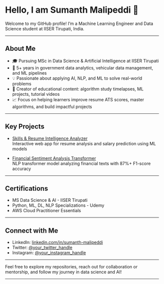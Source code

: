 # Hello, I am Sumanth Malipeddi 👋

Welcome to my GitHub profile! I’m a Machine Learning Engineer and Data Science student at IISER Tirupati, India.

---

## About Me

- 🎓 Pursuing MSc in Data Science & Artificial Intelligence at IISER Tirupati  
- 🚀 5+ years in government data analytics, vehicular data management, and ML pipelines  
- 💡 Passionate about applying AI, NLP, and ML to solve real-world problems  
- 🎥 Creator of educational content: algorithm study timelapses, ML projects, tutorial videos  
- 📈 Focus on helping learners improve resume ATS scores, master algorithms, and build impactful projects  

---

## Key Projects

- [Skills & Resume Intelligence Analyzer](your_project_link)  
  Interactive web app for resume analysis and salary prediction using ML models  

- [Financial Sentiment Analysis Transformer](your_project_link)  
  NLP transformer model analyzing financial texts with 87%+ F1-score accuracy  

---

## Certifications

- MS Data Science & AI - IISER Tirupati  
- Python, ML, DL, NLP Specializations - Udemy  
- AWS Cloud Practitioner Essentials   

---

## Connect with Me

- LinkedIn: [linkedin.com/in/sumanth-malipeddi](https://linkedin.com/in/sumanth-malipeddi)  
- Twitter: [@your_twitter_handle](https://twitter.com/your_twitter_handle)  
- Instagram: [@your_instagram_handle](https://instagram.com/your_instagram_handle)  

---

Feel free to explore my repositories, reach out for collaboration or mentorship, and follow my journey in data science and AI!

---
